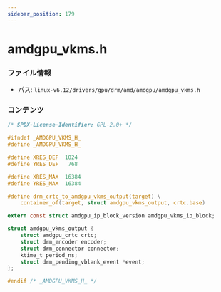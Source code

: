 ```yaml
---
sidebar_position: 179
---
```

# amdgpu_vkms.h

### ファイル情報

- パス: `linux-v6.12/drivers/gpu/drm/amd/amdgpu/amdgpu_vkms.h`

### コンテンツ

```h
/* SPDX-License-Identifier: GPL-2.0+ */

#ifndef _AMDGPU_VKMS_H_
#define _AMDGPU_VKMS_H_

#define XRES_DEF  1024
#define YRES_DEF   768

#define XRES_MAX  16384
#define YRES_MAX  16384

#define drm_crtc_to_amdgpu_vkms_output(target) \
	container_of(target, struct amdgpu_vkms_output, crtc.base)

extern const struct amdgpu_ip_block_version amdgpu_vkms_ip_block;

struct amdgpu_vkms_output {
	struct amdgpu_crtc crtc;
	struct drm_encoder encoder;
	struct drm_connector connector;
	ktime_t period_ns;
	struct drm_pending_vblank_event *event;
};

#endif /* _AMDGPU_VKMS_H_ */

```
